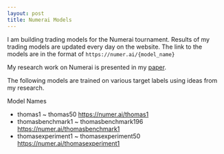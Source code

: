 ```yaml
---
layout: post
title: Numerai Models
---
```


I am building trading models for the Numerai tournament. Results of my trading models are updated every day on the website. 
The link to the models are in the format of `https://numer.ai/{model_name}`

My research work on Numerai is presented in my [paper](https://arxiv.org/abs/2301.00790).

The following models are trained on various target labels using ideas from my research.

Model Names 
  - thomas1 ~ thomas50 <https://numer.ai/thomas1>
  - thomasbenchmark1 ~ thomasbenchmark196 <https://numer.ai/thomasbenchmark1>
  - thomasexperiment1 ~ thomasexperiment50 <https://numer.ai/thomasexperiment1>

